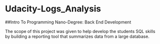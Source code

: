 # Udacity-Logs_Analysis

##Intro To Programming Nano-Degree: Back End Development

The scope of this project was given to help develop the students SQL skills by building a reporting tool that summarizes data from a large database.
